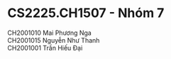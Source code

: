 #
# CS2225.CH1507 - Nhóm 7
CH2001010	Mai Phương Nga  
CH2001015	Nguyễn Như Thanh  
CH2001001	Trần Hiếu Đại
